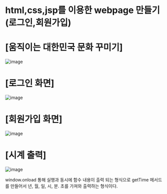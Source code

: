 # html,css,jsp를 이용한 webpage 만들기(로그인,회원가입)

# [움직이는 대한민국 문화 꾸미기]

![image](https://github.com/seokhyun06/WebPage/assets/122009563/73830d89-2808-4877-bf2e-8745c00f19ab)

# [로그인 화면]

![image](https://github.com/seokhyun06/WebPage/assets/122009563/53bae2b3-88e2-47a3-a491-59dea031361e)

# [회원가입 화면]

![image](https://github.com/seokhyun06/WebPage/assets/122009563/25551940-46d2-4173-b550-5728738ef982)

# [시계 출력]
![image](https://github.com/seokhyun06/WebPage/assets/122009563/d404cdf4-698a-458e-adea-accc3cc2a16c)

window.onload 통해 실행과 동시에 함수 내용이 출력 되는 형식으로 getTime 메서드를 만들어서 년, 월, 일, 시, 분. 초를 가져와 출력하는 형식이다.

